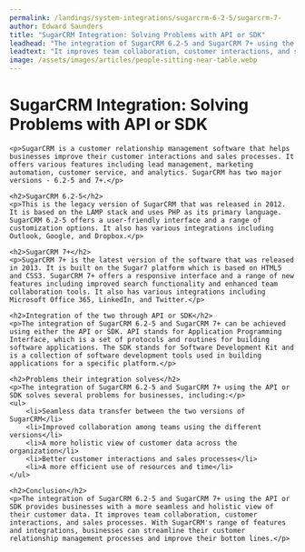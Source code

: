 ```yaml
---
permalink: /landings/system-integrations/sugarcrm-6-2-5/sugarcrm-7-
author: Edward Saunders
title: "SugarCRM Integration: Solving Problems with API or SDK"
leadhead: "The integration of SugarCRM 6.2-5 and SugarCRM 7+ using the API or SDK provides businesses with a more seamless and holistic view of their customer data"
leadtext: "It improves team collaboration, customer interactions, and sales processes. With SugarCRM's range of features and integrations, businesses can streamline their customer relationship management processes and improve their bottom lines."
image: /assets/images/articles/people-sitting-near-table.webp
---
```

<div class="arttext">	<h1>SugarCRM Integration: Solving Problems with API or SDK</h1>
	
	<p>SugarCRM is a customer relationship management software that helps businesses improve their customer interactions and sales processes. It offers various features including lead management, marketing automation, customer service, and analytics. SugarCRM has two major versions - 6.2-5 and 7+.</p>

	<h2>SugarCRM 6.2-5</h2>
	<p>This is the legacy version of SugarCRM that was released in 2012. It is based on the LAMP stack and uses PHP as its primary language. SugarCRM 6.2-5 offers a user-friendly interface and a range of customization options. It also has various integrations including Outlook, Google, and Dropbox.</p>

	<h2>SugarCRM 7+</h2>
	<p>SugarCRM 7+ is the latest version of the software that was released in 2013. It is built on the Sugar7 platform which is based on HTML5 and CSS3. SugarCRM 7+ offers a responsive interface and a range of new features including improved search functionality and enhanced team collaboration tools. It also has various integrations including Microsoft Office 365, LinkedIn, and Twitter.</p>

	<h2>Integration of the two through API or SDK</h2>
	<p>The integration of SugarCRM 6.2-5 and SugarCRM 7+ can be achieved using either the API or SDK. API stands for Application Programming Interface, which is a set of protocols and routines for building software applications. The SDK stands for Software Development Kit and is a collection of software development tools used in building applications for a specific platform.</p>

	<h2>Problems their integration solves</h2>
	<p>The integration of SugarCRM 6.2-5 and SugarCRM 7+ using the API or SDK solves several problems for businesses, including:</p>
	<ul>
		<li>Seamless data transfer between the two versions of SugarCRM</li>
		<li>Improved collaboration among teams using the different versions</li>
		<li>A more holistic view of customer data across the organization</li>
		<li>Better customer interactions and sales processes</li>
		<li>A more efficient use of resources and time</li>
	</ul>

	<h2>Conclusion</h2>
	<p>The integration of SugarCRM 6.2-5 and SugarCRM 7+ using the API or SDK provides businesses with a more seamless and holistic view of their customer data. It improves team collaboration, customer interactions, and sales processes. With SugarCRM's range of features and integrations, businesses can streamline their customer relationship management processes and improve their bottom lines.</p>
</div>